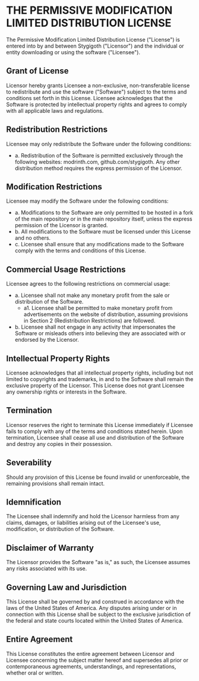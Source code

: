 # THE PERMISSIVE MODIFICATION LIMITED DISTRIBUTION LICENSE
The Permissive Modification Limited Distribution License ("License") is entered into by and between Stygigoth ("Licensor") and the individual or entity downloading or using the software ("Licensee").
## Grant of License
Licensor hereby grants Licensee a non-exclusive, non-transferable license to redistribute and use the software ("Software") subject to the terms and conditions set forth in this License. Licensee acknowledges that the Software is protected by intellectual property rights and agrees to comply with all applicable laws and regulations.
## Redistribution Restrictions
Licensee may only redistribute the Software under the following conditions:
- a. Redistribution of the Software is permitted exclusively through the following websites: modrinth.com, github.com/stygigoth. Any other distribution method requires the express permission of the Licensor.
## Modification Restrictions
Licensee may modify the Software under the following conditions:
- a. Modifications to the Software are only permitted to be hosted in a fork of the main repository or in the main repository itself, unless the express permission of the Licensor is granted.
- b. All modifications to the Software must be licensed under this License and no others.
- c. Licensee shall ensure that any modifications made to the Software comply with the terms and conditions of this License.
## Commercial Usage Restrictions
Licensee agrees to the following restrictions on commercial usage:
- a. Licensee shall not make any monetary profit from the sale or distribution of the Software.
  - a1. Licensee shall be permitted to make monetary profit from advertisements on the website of distribution, assuming provisions in Section 2 (Redistribution Restrictions) are followed.
- b. Licensee shall not engage in any activity that impersonates the Software or misleads others into believing they are associated with or endorsed by the Licensor.
## Intellectual Property Rights
Licensee acknowledges that all intellectual property rights, including but not limited to copyrights and trademarks, in and to the Software shall remain the exclusive property of the Licensor. This License does not grant Licensee any ownership rights or interests in the Software.
## Termination
Licensor reserves the right to terminate this License immediately if Licensee fails to comply with any of the terms and conditions stated herein. Upon termination, Licensee shall cease all use and distribution of the Software and destroy any copies in their possession.
## Severability
Should any provision of this License be found invalid or unenforceable, the remaining provisions shall remain intact.
## Idemnification
The Licensee shall indemnify and hold the Licensor harmless from any claims, damages, or liabilities arising out of the Licensee's use, modification, or distribution of the Software.
## Disclaimer of Warranty
The Licensor provides the Software "as is," as such, the Licensee assumes any risks associated with its use.
## Governing Law and Jurisdiction
This License shall be governed by and construed in accordance with the laws of the United States of America. Any disputes arising under or in connection with this License shall be subject to the exclusive jurisdiction of the federal and state courts located within the United States of America.
## Entire Agreement
This License constitutes the entire agreement between Licensor and Licensee concerning the subject matter hereof and supersedes all prior or contemporaneous agreements, understandings, and representations, whether oral or written.
